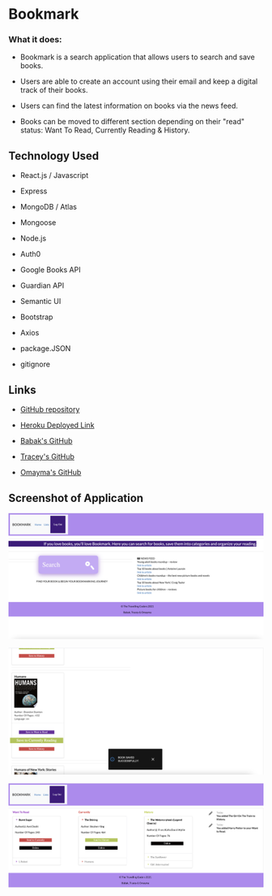 # Bookmark

### What it does:

- Bookmark is a search application that allows users to search and save books.

- Users are able to create an account using their email and keep a digital track of their books.

- Users can find the latest information on books via the news feed.

- Books can be moved to different section depending on their "read" status: Want To Read, Currently Reading & History.

## Technology Used

- React.js / Javascript

- Express

- MongoDB / Atlas

- Mongoose

- Node.js

- Auth0

- Google Books API

- Guardian API

- Semantic UI

- Bootstrap

- Axios

- package.JSON

- gitignore

## Links

- [GitHub repository](https://github.com/Babakbigdeli/BookmarkApp)

- [Heroku Deployed Link](https://digital-bookmark.herokuapp.com/)

- [Babak's GitHub](https://github.com/Babakbigdeli)

- [Tracey's GitHub](https://github.com/traceysaada)

- [Omayma's GitHub](https://github.com/omaymaahmad)

## Screenshot of Application

![Bookmark](./Assets/homepage.png)

![Search](./Assets/save-book.png)

![List](./Assets/list-page.png)
